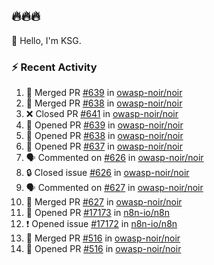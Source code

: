 ## 🔥🔥🔥
👋 Hello, I'm KSG.  

### ⚡ Recent Activity
<!--START_SECTION:activity-->
1. 🎉 Merged PR [#639](https://github.com/owasp-noir/noir/pull/639) in [owasp-noir/noir](https://github.com/owasp-noir/noir)
2. 🎉 Merged PR [#638](https://github.com/owasp-noir/noir/pull/638) in [owasp-noir/noir](https://github.com/owasp-noir/noir)
3. ❌ Closed PR [#641](https://github.com/owasp-noir/noir/pull/641) in [owasp-noir/noir](https://github.com/owasp-noir/noir)
4. 💪 Opened PR [#639](https://github.com/owasp-noir/noir/pull/639) in [owasp-noir/noir](https://github.com/owasp-noir/noir)
5. 💪 Opened PR [#638](https://github.com/owasp-noir/noir/pull/638) in [owasp-noir/noir](https://github.com/owasp-noir/noir)
6. 💪 Opened PR [#637](https://github.com/owasp-noir/noir/pull/637) in [owasp-noir/noir](https://github.com/owasp-noir/noir)
7. 🗣 Commented on [#626](https://github.com/owasp-noir/noir/issues/626#issuecomment-3092363422) in [owasp-noir/noir](https://github.com/owasp-noir/noir)
8. 🔒 Closed issue [#626](https://github.com/owasp-noir/noir/issues/626) in [owasp-noir/noir](https://github.com/owasp-noir/noir)
9. 🗣 Commented on [#627](https://github.com/owasp-noir/noir/pull/627#issuecomment-3092360495) in [owasp-noir/noir](https://github.com/owasp-noir/noir)
10. 🎉 Merged PR [#627](https://github.com/owasp-noir/noir/pull/627) in [owasp-noir/noir](https://github.com/owasp-noir/noir)
11. 💪 Opened PR [#17173](https://github.com/n8n-io/n8n/pull/17173) in [n8n-io/n8n](https://github.com/n8n-io/n8n)
12. ❗ Opened issue [#17172](https://github.com/n8n-io/n8n/issues/17172) in [n8n-io/n8n](https://github.com/n8n-io/n8n)
13. 🎉 Merged PR [#516](https://github.com/owasp-noir/noir/pull/516) in [owasp-noir/noir](https://github.com/owasp-noir/noir)
14. 💪 Opened PR [#516](https://github.com/owasp-noir/noir/pull/516) in [owasp-noir/noir](https://github.com/owasp-noir/noir)
<!--END_SECTION:activity-->
